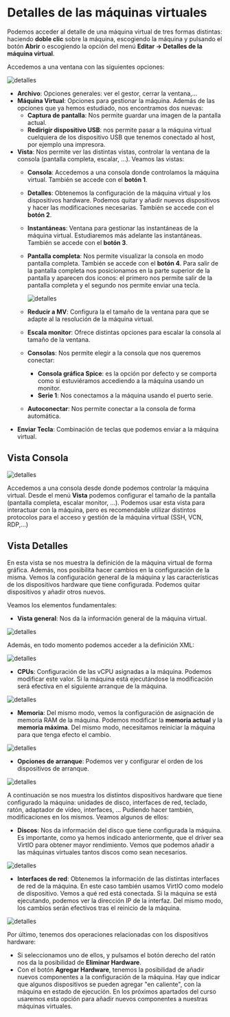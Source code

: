 # Detalles de las máquinas virtuales

Podemos acceder al detalle de una máquina virtual de tres formas distintas: haciendo **doble clic** sobre la máquina, escogiendo la máquina y pulsando el botón **Abrir** o escogiendo la opción del menú **Editar -> Detalles de la máquina virtual**.

Accedemos a una ventana con las siguientes opciones:

![detalles](img/detalles1.png)

* **Archivo**: Opciones generales: ver el gestor, cerrar la ventana,...
* **Máquina Virtual**: Opciones para gestionar la máquina. Además de las opciones que ya hemos estudiado, nos encontramos dos nuevas:
    * **Captura de pantalla**: Nos permite guardar una imagen de la pantalla actual.
    * **Redirigir dispositivo USB**: nos permite pasar a la máquina virtual cuelquiera de los dispositivo USB que tenemos conectado al host, por ejemplo una impresora.
* **Vista**: Nos permite ver las distintas vistas, controlar la ventana de la consola (pantalla completa, escalar, ...). Veamos las vistas:
	* **Consola**: Accedemos a una consola donde controlamos la máquina virtual. También se accede con el **botón 1**.
	* **Detalles**: Obtenemos la configuración de la máquina virtual y los dispositivos hardware. Podemos quitar y añadir nuevos dispositivos y hacer las modificaciones necesarias. También se accede con el **botón 2**.
	* **Instantáneas**: Ventana para gestionar las instantáneas de la máquina virtual. Estudiaremos más adelante las instantáneas. También se accede con el **botón 3**.
    * **Pantalla completa**: Nos permite visualizar la consola en modo pantalla completa. También se accede con el **botón 4**. Para salir de la pantalla completa nos posicionamos en la parte superior de la pantalla y aparecen dos iconos: el primero nos permite salir de la pantalla completa y el segundo nos permite enviar una tecla.

        ![detalles](img/detalles1_1.png)
    * **Reducir a MV**: Configura la el tamaño de la ventana para que se adapte al la resolución de la máquina virtual.
    * **Escala monitor**: Ofrece distintas opciones para escalar la consola al tamaño de la ventana.
    * **Consolas**: Nos permite elegir a la consola que nos queremos conectar: 
        * **Consola gráfica Spice**: es la opción por defecto y se comporta como si estuviéramos accediendo a la máquina usando un monitor.
        * **Serie 1**: Nos conectamos a la máquina usando el puerto serie.
    * **Autoconectar**: Nos permite conectar a la consola de forma automática.
* **Enviar Tecla**: Combinación de teclas que podemos enviar a la máquina virtual.

## Vista Consola

![detalles](img/detalles2.png)

Accedemos a una consola desde donde podemos controlar la máquina virtual. Desde el menú **Vista** podemos configurar el tamaño de la pantalla (pantalla completa, escalar monitor, ...). Podemos usar esta vista para interactuar con la máquina, pero es recomendable utilizar distintos protocolos para el acceso y gestión de la máquina virtual (SSH, VCN, RDP,...)

## Vista Detalles

En esta vista se nos muestra la definición de la máquina virtual de forma gráfica. Además, nos posibilita hacer cambios en la configuración de la misma. Vemos la configuración general de la máquina y las características de los dispositivos hardware que tiene configurada. Podemos quitar dispositivos y añadir otros nuevos.

Veamos los elementos fundamentales:

* **Vista general**: Nos da la información general de la máquina virtual. 

![detalles](img/detalles3.png)

Además, en todo momento podemos acceder a la definición XML:

![detalles](img/detalles4.png)

* **CPUs**: Configuración de las vCPU asignadas a la máquina. Podemos modificar este valor. Si la máquina está ejecutándose la modificación será efectiva en el siguiente arranque de la máquina.

![detalles](img/detalles5.png)

* **Memoria**: Del mismo modo, vemos la configuración de asignación de memoria RAM de la máquina. Podemos modificar la **memoria actual** y la **memoria máxima**. Del mismo modo, necesitamos reiniciar la máquina para que tenga efecto el cambio.

![detalles](img/detalles6.png)

* **Opciones de arranque**: Podemos ver y configurar el orden de los dispositivos de arranque.

![detalles](img/detalles7.png)

A continuación se nos muestra los distintos dispositivos hardware que tiene configurado la máquina: unidades de disco, interfaces de red, teclado, ratón, adaptador de vídeo, interfaces, ... Pudiendo hacer también, modificaciones en los mismos. Veamos algunos de ellos:

* **Discos**: Nos da información del disco que tiene configurada la máquina. Es importante, como ya hemos indicado anteriormente, que el driver sea VirtIO para obtener mayor rendimiento. Vemos que podemos añadir a las máquinas virtuales tantos discos como sean necesarios.

![detalles](img/detalles8.png)

* **Interfaces de red**: Obtenemos la información de las distintas interfaces de red de la máquina. En este caso también usamos VirtIO como modelo de dispositivo. Vemos a qué red está conectada. Si la máquina se está ejecutando, podemos ver la dirección IP de la interfaz. Del mismo modo, los cambios serán efectivos tras el reinicio de la máquina.

![detalles](img/detalles9.png)

Por último, tenemos dos operaciones relacionadas con los dispositivos hardware:

* Si seleccionamos uno de ellos, y pulsamos el botón derecho del ratón nos da la posibilidad de **Eliminar Hardware**.
* Con el botón **Agregar Hardware**, tenemos la posibilidad de añadir nuevos componentes a la configuración de la máquina. Hay que indicar que algunos dispositivos se pueden agregar "en caliente", con la máquina en estado de ejecución. En los próximos apartados del curso usaremos esta opción para añadir nuevos componentes a nuestras máquinas virtuales.




